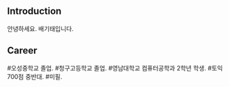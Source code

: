 
## Introduction
안녕하세요. 배기태입니다.

## Career
#오성중학교 졸업.
#청구고등학교 졸업.
#영남대학교 컴퓨터공학과 2학년 학생.
#토익 700점 중반대.
#미필.


<!--
**ktiae/ktiae** is a ✨ _special_ ✨ repository because its `README.md` (this file) appears on your GitHub profile.

Here are some ideas to get you started:

- 🔭 I’m currently working on ...
- 🌱 I’m currently learning ...
- 👯 I’m looking to collaborate on ...
- 🤔 I’m looking for help with ...
- 💬 Ask me about ...
- 📫 How to reach me: ...
- 😄 Pronouns: ...
- ⚡ Fun fact: ...
-->
